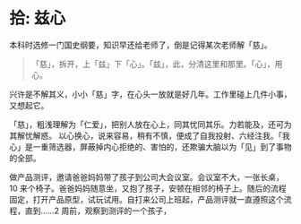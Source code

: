 # 拾: 兹心



本科时选修一门国史纲要，知识早还给老师了，倒是记得某次老师解「慈」。

> 「慈」，拆开，上「兹」下「心」。「兹」，此，分清这里和那里。「心」，用心。

兴许是不解其义，小小「慈」字，在心头一放就是好几年。工作里碰上几件小事，又想起它。



「慈」，粗浅理解为「仁爱」，把别人放在心上，同其忧同其乐。力若能及，还可为其解忧解惑。 以心换心，说来容易，稍有不慎，便成了自我投射、六经注我。「我心」是一重筛选器，屏蔽掉内心拒绝的、害怕的，还欺骗大脑以为「见」到了事物的全部。



做产品测评，邀请爸爸妈妈带了孩子到公司大会议室。会议室不大，一张长桌，10 来个椅子。爸爸妈妈随意坐，又抱了孩子，安顿在相邻的椅子上。随后的流程固定，打开产品原型，试玩试用。自打来公司上班起，产品测评就一直遵照这个流程，直到……2 周前，观察到测评的一个孩子，

















